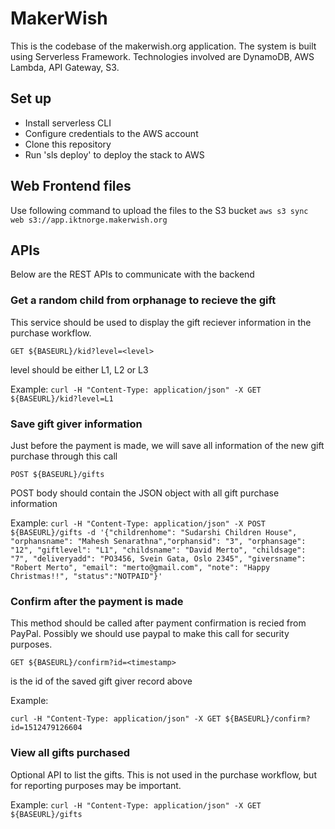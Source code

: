 # MakerWish
This is the codebase of the makerwish.org application. The system is built using Serverless Framework. Technologies involved are DynamoDB, AWS Lambda, API Gateway, S3.
## Set up
* Install serverless CLI
* Configure credentials to the AWS account
* Clone this repository
* Run 'sls deploy' to deploy the stack to AWS

## Web Frontend files
Use following command to upload the files to the S3 bucket
```aws s3 sync web s3://app.iktnorge.makerwish.org```

## APIs
Below are the REST APIs to communicate with the backend

### Get a random child from orphanage to recieve the gift
This service should be used to display the gift reciever information in the purchase workflow.

```GET ${BASEURL}/kid?level=<level>```

level should be either L1, L2 or L3

Example: 
```curl -H "Content-Type: application/json" -X GET ${BASEURL}/kid?level=L1```


### Save gift giver information
Just before the payment is made, we will save all information of the new gift purchase through this call

```POST ${BASEURL}/gifts```

POST body should contain the JSON object with all gift purchase information

Example:
```curl -H "Content-Type: application/json" -X POST ${BASEURL}/gifts -d '{"childrenhome": "Sudarshi Children House", "orphansname": "Mahesh Senarathna","orphansid": "3", "orphansage": "12", "giftlevel": "L1", "childsname": "David Merto", "childsage": "7", "deliveryadd": "PO3456, Svein Gata, Oslo 2345", "giversname": "Robert Merto", "email": "merto@gmail.com", "note": "Happy Christmas!!", "status":"NOTPAID"}'```


### Confirm after the payment is made
This method should be called after payment confirmation is recied from PayPal. Possibly we should use paypal to make this call for security purposes.

```GET ${BASEURL}/confirm?id=<timestamp>```

<timestamp> is the id of the saved gift giver record above

Example: 

```curl -H "Content-Type: application/json" -X GET ${BASEURL}/confirm?id=1512479126604```

### View all gifts purchased
Optional API to list the gifts. This is not used in the purchase workflow, but for reporting purposes may be important.

Example:
```curl -H "Content-Type: application/json" -X GET ${BASEURL}/gifts```
